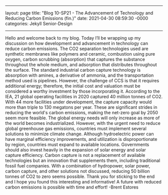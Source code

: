 ___

layout: page
title: "Blog 10-SP21 - The Advancement of Technology and Reducing Carbon Emissions (fin.)"
date: 2021-04-30 08:59:30 -0000
categories: Jekyll Senior-Design

___

 Hello and welcome back to my blog. Today I’ll be wrapping up my discussion on how development and advancement in technology can reduce carbon emissions. The CO2 separation technologies used are synthetic membranes like polymers and ceramic, combustion using pure oxygen, carbon scrubbing (absorption) that captures the substance throughout the whole medium, and adsorption that distributes throughout the surface. The standard industrial carbon capture technology is absorption with amines, a derivative of ammonia, and the transportation method used is pipelines. However, the challenge of CCS is that it requires additional energy; therefore, the initial cost and valuation must be considered a worthy investment by those incorporating it.
 According to the IEA, 21 global operating facilities in 2020 captured 40 million tonnes of CO2. With 44 more facilities under development, the capture capacity would more than triple to 130 megatons per year. These are significant strides in reducing the world's carbon emissions, making the net-zero goal by 2050 seem more feasible.
 The global energy needs will only increase as more of the world becomes industrialized. However, with the urgent need to reduce global greenhouse gas emissions, countries must implement several solutions to minimize climate change. Although hydroelectric power can have marginal efficiency improvements, and utilization is disproportionate by region, countries must expand to available locations. Governments should also invest heavily in the expansion of solar energy and solar capture efficiency. Carbon capture is not a replacement of available technologies but an innovation that supplements them, including traditional fossil fuel companies. With a combination of hydropower, solar power, carbon capture, and other solutions not discussed, reducing 50 billion tonnes of CO2 to zero seems possible. Thank you for sticking to the end and I hope you found this interesting and informative! A future with reduced carbon emissions is possible with time and effort! -Brent Estores

